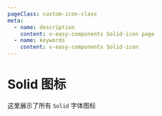 ```yaml
---
pageClass: custom-icon-class
meta:
  - name: description
    content: v-easy-components Solid-icon page
  - name: keywords
    content: v-easy-components Solid-icon
---
```


# Solid 图标

这里展示了所有 `Solid` 字体图标

<div class="icon-box">
  <icon v-for="item in Solid" :key="item" :icon="item"></icon>
</div>

<script>
  import ttf from "static/ttf";
  
  export default {
    data() {
      return {
        Solid: ttf.Solid.split(',')
      }
    }
  }
</script>
